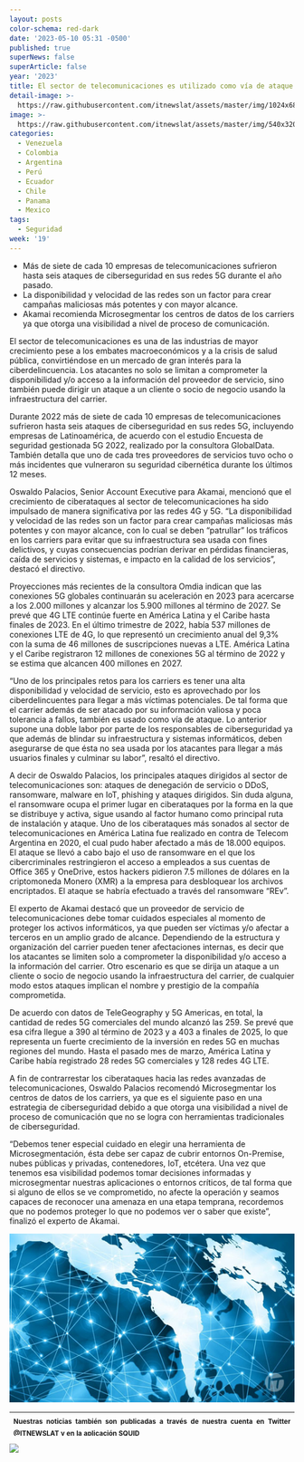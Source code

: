 ```yaml
---
layout: posts
color-schema: red-dark
date: '2023-05-10 05:31 -0500'
published: true
superNews: false
superArticle: false
year: '2023'
title: El sector de telecomunicaciones es utilizado como vía de ataque
detail-image: >-
  https://raw.githubusercontent.com/itnewslat/assets/master/img/1024x680/Internet-g.jpg
image: >-
  https://raw.githubusercontent.com/itnewslat/assets/master/img/540x320/Internet-p.jpg
categories:
  - Venezuela
  - Colombia
  - Argentina
  - Perú
  - Ecuador
  - Chile
  - Panama
  - Mexico
tags:
  - Seguridad
week: '19'
---
```

- Más de siete de cada 10 empresas de telecomunicaciones sufrieron hasta seis ataques de ciberseguridad en sus redes 5G durante el año pasado.
- La disponibilidad y velocidad de las redes son un factor para crear campañas maliciosas más potentes y con mayor alcance.
- Akamai recomienda Microsegmentar los centros de datos de los carriers ya que otorga una visibilidad a nivel de proceso de comunicación.

El sector de telecomunicaciones es una de las industrias de mayor crecimiento pese a los embates macroeconómicos y a la crisis de salud pública, convirtiéndose en un mercado de gran interés para la ciberdelincuencia. Los atacantes no solo se limitan a comprometer la disponibilidad y/o acceso a la información del proveedor de servicio, sino también puede dirigir un ataque a un cliente o socio de negocio usando la infraestructura del carrier.
 
Durante 2022 más de siete de cada 10 empresas de telecomunicaciones sufrieron hasta seis ataques de ciberseguridad en sus redes 5G, incluyendo empresas de Latinoamérica, de acuerdo con el estudio Encuesta de seguridad gestionada 5G 2022, realizado por la consultora GlobalData. También detalla que uno de cada tres proveedores de servicios tuvo ocho o más incidentes que vulneraron su seguridad cibernética durante los últimos 12 meses.
 
Oswaldo Palacios, Senior Account Executive para Akamai, mencionó que el crecimiento de ciberataques al sector de telecomunicaciones ha sido impulsado de manera significativa por las redes 4G y 5G. “La disponibilidad y velocidad de las redes son un factor para crear campañas maliciosas más potentes y con mayor alcance, con lo cual se deben “patrullar” los tráficos en los carriers para evitar que su infraestructura sea usada con fines delictivos, y cuyas consecuencias podrían derivar en pérdidas financieras, caída de servicios y sistemas, e impacto en la calidad de los servicios”, destacó el directivo.
 
Proyecciones más recientes de la consultora Omdia indican que las conexiones 5G globales continuarán su aceleración en 2023 para acercarse a los 2.000 millones y alcanzar los 5.900 millones al término de 2027. Se prevé que 4G LTE continúe fuerte en América Latina y el Caribe hasta finales de 2023. En el último trimestre de 2022, había 537 millones de conexiones LTE de 4G, lo que representó un crecimiento anual del 9,3% con la suma de 46 millones de suscripciones nuevas a LTE. América Latina y el Caribe registraron 12 millones de conexiones 5G al término de 2022 y se estima que alcancen 400 millones en 2027.
 
“Uno de los principales retos para los carriers es tener una alta disponibilidad y velocidad de servicio, esto es aprovechado por los ciberdelincuentes para llegar a más víctimas potenciales. De tal forma que el carrier además de ser atacado por su información valiosa y poca tolerancia a fallos, también es usado como vía de ataque. Lo anterior supone una doble labor por parte de los responsables de ciberseguridad ya que además de blindar su infraestructura y sistemas informáticos, deben asegurarse de que ésta no sea usada por los atacantes para llegar a más usuarios finales y culminar su labor”, resaltó el directivo.
 
A decir de Oswaldo Palacios, los principales ataques dirigidos al sector de telecomunicaciones son: ataques de denegación de servicio o DDoS, ransomware, malware en IoT, phishing y ataques dirigidos. Sin duda alguna, el ransomware ocupa el primer lugar en ciberataques por la forma en la que se distribuye y activa, sigue usando al factor humano como principal ruta de instalación y ataque.
Uno de los ciberataques más sonados al sector de telecomunicaciones en América Latina fue realizado en contra de Telecom Argentina en 2020, el cual pudo haber afectado a más de 18.000 equipos. El ataque se llevó a cabo bajo el uso de ransomware en el que los cibercriminales restringieron el acceso a empleados a sus cuentas de Office 365 y OneDrive, estos hackers pidieron 7.5 millones de dólares en la criptomoneda Monero (XMR) a la empresa para desbloquear los archivos encriptados. El ataque se habría efectuado a través del ransomware “REv”.

El experto de Akamai destacó que un proveedor de servicio de telecomunicaciones debe tomar cuidados especiales al momento de proteger los activos informáticos, ya que pueden ser víctimas y/o afectar a terceros en un amplio grado de alcance. Dependiendo de la estructura y organización del carrier pueden tener afectaciones internas, es decir que los atacantes se limiten solo a comprometer la disponibilidad y/o acceso a la información del carrier. Otro escenario es que se dirija un ataque a un cliente o socio de negocio usando la infraestructura del carrier, de cualquier modo estos ataques implican el nombre y prestigio de la compañía comprometida.
 
De acuerdo con datos de TeleGeography y 5G Americas, en total, la cantidad de redes 5G comerciales del mundo alcanzó las 259. Se prevé que esa cifra llegue a 390 al término de 2023 y a 403 a finales de 2025, lo que representa un fuerte crecimiento de la inversión en redes 5G en muchas regiones del mundo. Hasta el pasado mes de marzo, América Latina y Caribe había registrado 28 redes 5G comerciales y 128 redes 4G LTE.
 
A fin de contrarrestar los ciberataques hacia las redes avanzadas de telecomunicaciones, Oswaldo Palacios recomendó Microsegmentar los centros de datos de los carriers, ya que es el siguiente paso en una estrategia de ciberseguridad debido a que otorga una visibilidad a nivel de proceso de comunicación que no se logra con herramientas tradicionales de ciberseguridad.
 
“Debemos tener especial cuidado en elegir una herramienta de Microsegmentación, ésta debe ser capaz de cubrir entornos On-Premise, nubes públicas y privadas, contenedores, IoT, etcétera. Una vez que tenemos esa visibilidad podemos tomar decisiones informadas y microsegmentar nuestras aplicaciones o entornos críticos, de tal forma que si alguno de ellos se ve comprometido, no afecte la operación y seamos capaces de reconocer una amenaza en una etapa temprana, recordemos que no podemos proteger lo que no podemos ver o saber que existe”, finalizó el experto de Akamai.

![](https://raw.githubusercontent.com/itnewslat/assets/master/img/540x320/Internet-p.jpg)

<table style="height: 42px;" width="569">
<tbody>
<tr>
<td style="text-align: justify;"><sub><strong>Nuestras noticias también son publicadas a través de nuestra cuenta en Twitter <a href="https://twitter.com/itnewslat?lang=es">@ITNEWSLAT</a> y en la aplicación <a href="https://squidapp.co/en/">SQUID</a></strong></sub></td>
</tr>
</tbody>
</table>
<img src="https://tracker.metricool.com/c3po.jpg?hash=56f88a41e39ab42c063cc51676587a04"/>